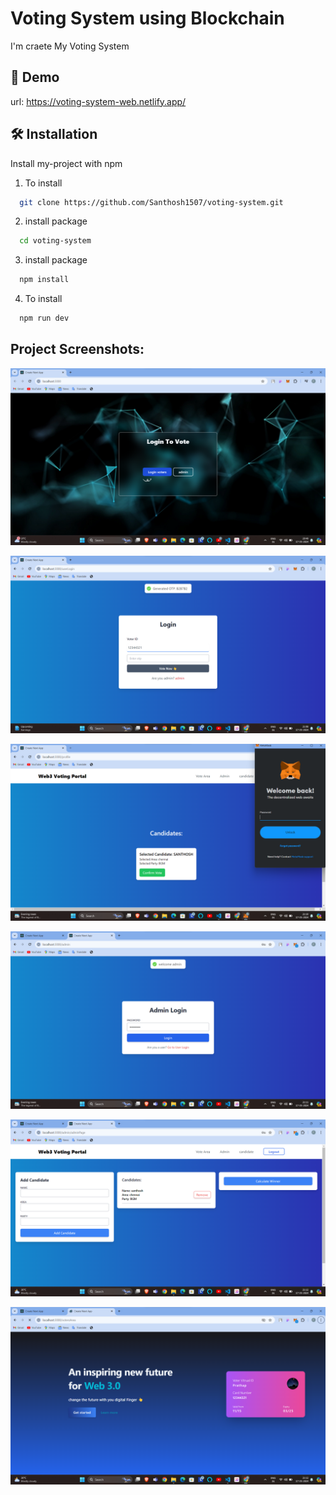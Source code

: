 # Voting System using Blockchain

I'm craete My Voting System

## 🔗 Demo

url: https://voting-system-web.netlify.app/

## 🛠 Installation

Install my-project with npm

1. To install
```bash
  git clone https://github.com/Santhosh1507/voting-system.git
```
2. install package
```bash
  cd voting-system
```
3. install package
```bash
  npm install 
```
4. To install
```bash
  npm run dev
```
## Project Screenshots:
![alt text](<Images/Screenshot 2024-05-17 204925.png>)

![alt text](<Images/Screenshot 2024-05-17 210816.png>)

![alt text](<Images/Screenshot 2024-05-17 211013.png>)

![alt text](<Images/Screenshot 2024-05-17 211135.png>)

![alt text](<Images/Screenshot 2024-05-17 211213.png>)

![alt text](<Images/Screenshot 2024-05-17 211300.png>)
